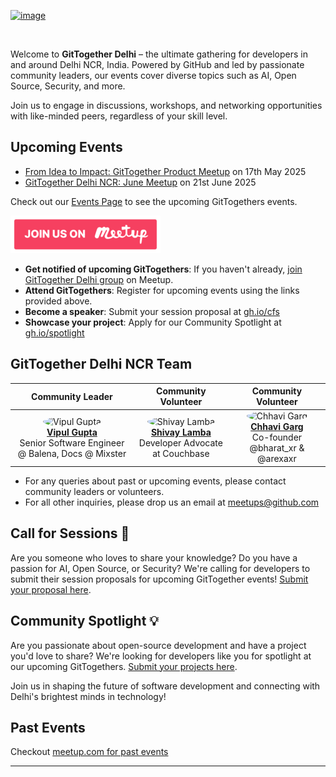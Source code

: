 [![image](https://secure.meetupstatic.com/photos/event/3/3/d/7/clean_525373271.webp)](https://www.meetup.com/gittogether-delhi)

<br>

Welcome to **GitTogether Delhi** – the ultimate gathering for developers in and around Delhi NCR, India. Powered by GitHub and led by passionate community leaders, our events cover diverse topics such as AI, Open Source, Security, and more. 

Join us to engage in discussions, workshops, and networking opportunities with like-minded peers, regardless of your skill level.

## Upcoming Events

- [From Idea to Impact: GitTogether Product Meetup](https://www.meetup.com/gittogether-delhi/events/307459778/) on 17th May 2025
- [GitTogether Delhi NCR: June Meetup](https://www.meetup.com/gittogether-delhi/events/307190906/) on 21st June 2025

Check out our [Events Page](https://www.meetup.com/pro/github-virtual-meetup/) to see the upcoming GitTogethers events.

[![Meetup Button](/assets/meetup-button.png)](https://www.meetup.com/gittogether-delhi)

- **Get notified of upcoming GitTogethers**: If you haven't already, [join GitTogether Delhi group](https://www.meetup.com/gittogether-delhi) on Meetup.
- **Attend GitTogethers**: Register for upcoming events using the links provided above.
- **Become a speaker**: Submit your session proposal at [gh.io/cfs](https://gh.io/cfs)
- **Showcase your project**: Apply for our Community Spotlight at [gh.io/spotlight](https://gh.io/spotlight)

## GitTogether Delhi NCR Team

| Community Leader | Community Volunteer | Community Volunteer |
|:---:|:---:|:---:|
| <img src="https://github.com/vipulgupta2048.png" width="80" height="80" style="border-radius: 50%;" alt="Vipul Gupta"><br>**[Vipul Gupta](https://github.com/vipulgupta2048)**<br>Senior Software Engineer @ Balena, Docs @ Mixster  | <img src="https://github.com/shivaylamba.png" width="80" height="80" style="border-radius: 50%;" alt="Shivay Lamba"><br>**[Shivay Lamba](https://github.com/shivaylamba)**<br>Developer Advocate at Couchbase | <img src="https://github.com/chhavi-gg.png" width="80" height="80" style="border-radius: 50%;" alt="Chhavi Garg"><br>**[Chhavi Garg](https://github.com/chhavi-gg)**<br>Co-founder @bharat_xr & @arexaxr |

- For any queries about past or upcoming events, please contact community leaders or volunteers.
- For all other inquiries, please drop us an email at meetups@github.com

## Call for Sessions 📢

Are you someone who loves to share your knowledge? Do you have a passion for AI, Open Source, or Security? We're calling for developers to submit their session proposals for upcoming GitTogether events! [Submit your proposal here](https://gh.io/cfs).

## Community Spotlight 💡

Are you passionate about open-source development and have a project you'd love to share? We're looking for developers like you for spotlight at our upcoming GitTogethers. [Submit your projects here](https://gh.io/spotlight).

Join us in shaping the future of software development and connecting with Delhi's brightest minds in technology!

## Past Events

Checkout [meetup.com for past events](https://www.meetup.com/gittogether-delhi/events/past/)

-------------
